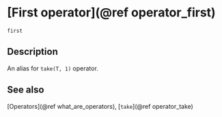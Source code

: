 # [First operator](@ref operator_first)

```@docs
first
```

## Description

An alias for `take(T, 1)` operator.

## See also

[Operators](@ref what_are_operators), [`take`](@ref operator_take)
